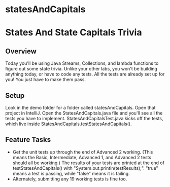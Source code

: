 # statesAndCapitals

# States And State Capitals Trivia

## Overview
Today you'll be using Java Streams, Collections, and lambda functions to figure out some state trivia. Unlike your other labs, you won't be building anything today, or have to code any tests. All the tests are already set up for you! You just have to make them pass.

## Setup
Look in the demo folder for a folder called statesAndCapitals. Open that project in IntelliJ. Open the StatesAndCapitals.java file and you'll see all the tests you have to implement. StatesAndCapitalsTest.java kicks off the tests, which live inside StatesAndCapitals.testStatesAndCapitals().

## Feature Tasks
- Get the unit tests up through the end of Advanced 2 working. (This means the Basic, Intermediate, Advanced 1, and Advanced 2 tests should all be working.) The results of your tests are printed at the end of testStatesAndCapitals() with "System.out.println(testResults);". "true" means a test is passing, while "false" means it is failing.
- Alternately, submitting any 19 working tests is fine too.
